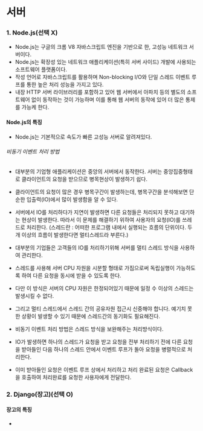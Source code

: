 # 서버

### 1. Node.js(선택 X)
+ Node.js는 구글의 크롬 V8 자바스크립트 엔진을 기반으로 한, 고성능 네트워크 서버이다.
+ Node.js는 확장성 있는 네트워크 애플리케이션(특히 서버 사이드) 개발에 사용되는 소프트웨어 플랫폼이다.
+ 작성 언어로 자바스크립트를 활용하며 Non-blocking I/O와 단일 스레드 이벤트 루프를 통한 높은 처리 성능을 가지고 있다.
+ 내장 HTTP 서버 라이브러리를 포함하고 있어 웹 서버에서 아파치 등의 별도의 소프트웨어 없이 동작하는 것이 가능하며 이를 통해 웹 서버의 동작에 있어 더 많은 통제를 가능케 한다.

#### Node.js의 특징
+ Node.js는 기본적으로 속도가 빠른 고성능 서버로 알려져있다.
###### 비동기 이벤트 처리 방법
+ 대부분의 기업형 애플리케이션은 중앙의 서버에서 동작한다. 서버는 중앙집중형태로 클라이언트의 요청을 받으므로 병목현상이 발생하기 쉽다.
+ 클라이언트의 요청이 많은 경우 병목구간이 발생하는데, 병목구간을 분석해보면 단순한 입출력(IO)에서 많이 발생함을 알 수 있다.
+ 서버에서 IO를 처리하다가 지연이 발생하면 다른 요청들은 처리되지 못하고 대기하는 현상이 발생한다. 따라서 이 문제를 해결하기 위하여 사용자의 요청(IO)를 쓰레드로 처리한다.
(스레드란 : 어떠한 프로그램 내에서 실행되는 흐름의 단위이다. 두개 이상의 흐름이 발생한다면 멀티스레드라 부른다.)
+ 대부분의 기업들은 고객들의 IO를 처리하기위해 서버를 멀티 스레드 방식을 사용하여 관리한다.
+ 스레드를 사용해 서버 CPU 자원을 시분할 형태로 가짐으로써 독립실행이 가능하도록 하여 다른 요청을 동시에 받을 수 있도록 한다.
+ 다만 이 방식은 서버의 CPU 자원은 한정되어있기 때문에 일정 수 이상의 스레드는 발생시킬 수 없다.
+ 그리고 멀티 스레드에서 스레드 간의 공유자원 접근시 신중해야 합니다. 예기치 못한 상황이 발생할 수 있기 때문에 스레드간의 동기화도 필요해진다.

+ 비동기 이벤트 처리 방법은 스레드 방식을 보완해주는 처리방식이다.
+ IO가 발생하면 하나의 스레드가 요청을 받고 요청을 전부 처리하기 전에 다른 요청을 받아들인 다음 하나의 스레드 안에서 이벤트 루프가 돌아 요청을 병렬적으로 처리한다.
+ 이미 받아들인 요청은 이벤트 루프 상에서 처리하고 처리 완료된 요청은 Callback을 호출하여 처리완료를 요청한 사용자에게 전달한다.

### 2. Django(장고)(선택 O)

#### 장고의 특징
+
